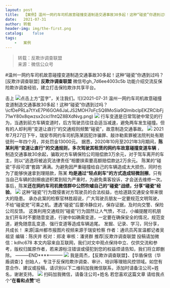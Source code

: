 ```yaml
---
layout:	post
title:	【案例】温州一网约车司机故意碰撞变道制造交通事故30多起！这种“碰瓷”你遇到过吗？
date:	2021-07-31
author:	转载
header-img:	img/the-first.png
catalog:	false
tags:
	-	案例
---
```


<blockquote><p>转载：反欺诈调查联盟<br>
来源：微信公众号</p></blockquote>

#温州一网约车司机故意碰撞变道制造交通事故30多起！这种“碰瓷”你遇到过吗？
[反欺诈调查联盟]
**反欺诈调查联盟**
微信号gh_7d6ee4003c5b
功能介绍交流反保险欺诈调查经验，建立打击保险欺诈共享平台。

击上
![]({{site.baseurl}}/postimg/icfDePRLa7tYxE7Pl6GOA6JaLJS2MOH7oLqibgEhxp56uq2ufXcD2CHibKhlgEziaeNzPn4L5kXBzfL3siaQ7lnPVBA.png)点击上方“蓝字”，关注我们。![](2021-07-31
温州一网约车司机故意碰撞变道制造交通事故30多起！这种“碰瓷”你遇到过吗？\\icfDePRLa7tYxE7Pl6GOA6JaLJS2MOH7oFcSQ8MoSia9QlmibclpEKZRCibFj71wY80x8qwzsx2cicI1htQZ8BXdNvg.png)
![]({{site.baseurl}}/postimg/Ch5VicRLlxTaxvFIWxOfpI8yiaTAyXJlGLNlCVWKswEVh5z57LFjKXBlXYPok8ORkL9flGKP7b0jbTFX9DdWk31Q.gif)
行车变道是日常驾驶中常见的行为，当遇到前方车辆变道时，后方驾驶员往往会适当减速，避免两车发生碰撞。但有的人却利用“变道让直行”的交通规则频繁“碰瓷”，故意制造交通事故。
![]({{site.baseurl}}/postimg/mblq0vXJzhKUGib2ZOnbRmBvfJmrF1zXKmwawe30efW3q6QwWicvZPJI39e4yFGB9trwM2f73uQibfibq6wlmW2n1Q.png)
2021年7月27日下午，瑞安市网约车司机陈某因犯诈骗罪、敲诈勒索罪被法院判处有期徒刑一年四个月，并处罚金13000元。
据悉，2020年10月至2021年3月期间，**陈某利用“变道让直行”的交通规则，多次驾驶其租赁的网约车故意碰撞变道车辆**
，制造交通事故30余起，骗取对方车辆保险公司赔偿款3万余元，对于驾车离开的车主，则以“逃逸将被追究法律责任”相要挟索要高额赔偿款达2万余元。
陈某的“碰瓷”手段可谓“套路”满满。为避免因严重碰撞给自己的车辆造成太大损伤，同时也为了能够快速拿到理赔款，陈某
**均是通过“轻点刹车”的方式造成轻微刮擦**。只有当自己车辆的刮擦痕迹积累到较为严重时，为避免乘客投诉，才会送去维修一次。
事后，陈某**还在网约车司机微信群中公然吹嘘自己的“碰瓷”战绩，分享“碰瓷”经验**。
![]({{site.baseurl}}/postimg/Ch5VicRLlxTaxvFIWxOfpI8yiaTAyXJlGL4ChG7JFaoOoDGfHvxPGhNhOwC3k13poQb6vB6GOchibBhe6gst9wI4w.jpeg)
这种“碰瓷”行为既侵害对方驾驶员的合法权益，也给道路交通安全带来很大的隐患。
承办此案的检察官林胜超说，广大驾驶员朋友一定要规范文明驾驶，不给“碰瓷党”可乘之机。遭遇“碰瓷”后要冷静应对，保存证据，及时向交警、保险公司反馈。
这类利用交通规则“碰瓷”行为固然让人气愤，不过，小编提醒司机朋友们开车时不要随意变道，行驶中如确需变道，一定要在确保安全的情况，规范变道，避免随意乱变道、强行变道等造成车辆追尾。
发掘、记录、学习，同分享，共成长！
来源|温州都市报图片视频来源于瑞安检察
作者：通讯员芮宣温都记者吴祖坚
编辑：陈庆井
校对：郑凌
审核：潘贤群
推荐|反欺诈调查联盟
投稿请加微信：kdhc678
本文内容来自互联网，我们对文中观点保持中立、仅供交流和参考，版权归属原作者，若来源标注错误或侵犯到您的权益烦请告知，我们将立即删除。
———END****———
![]({{site.baseurl}}/postimg/L6usUGPiatBSs5Yxdp5NU9dpdqWanE7Mq7XpTo0mwlia1gia9NNFGTRYKdpVvrK2KgpAPictg52F8U9sicXI1jQ1dzA.jpeg)
我是周杰，【反欺诈调查联盟】、【华盾保信（华盾调查）】创始人，专注于反保险欺诈调查、审计、培训等理赔风控领域。如您有意合作、建议或投稿，请识别以下二维码加我微信联系，添加时请备注公司+姓名，谢谢支持。
![]({{site.baseurl}}/postimg/L6usUGPiatBQLNFXicXXQxXBwjwUmJlPGF0q5ZibOM9kCzhXR7EE7aTbgZIVibDd94F2CTC1GUb6zkDHLFKrVHibfjg.jpeg)
扫码加我微信，请备注公司+姓名
若您喜欢这篇文章
请给我点个“**在看和点赞**”吧
